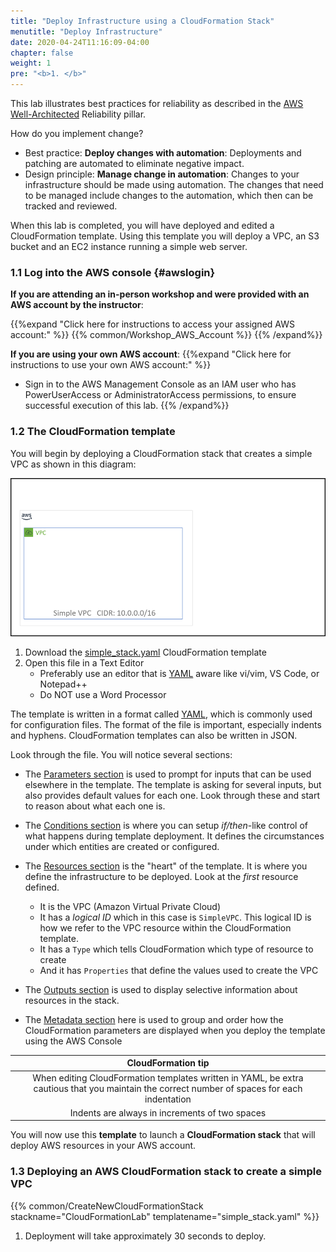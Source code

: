 ```yaml
---
title: "Deploy Infrastructure using a CloudFormation Stack"
menutitle: "Deploy Infrastructure"
date: 2020-04-24T11:16:09-04:00
chapter: false
weight: 1
pre: "<b>1. </b>"
---
```


This lab illustrates best practices for reliability as described in the [AWS Well-Architected](https://aws.amazon.com/architecture/well-architected/) Reliability pillar.

How do you implement change?

* Best practice: **Deploy changes with automation**: Deployments and patching are automated to eliminate negative impact.
* Design principle: **Manage change in automation**: Changes to your infrastructure should be made using automation. The changes that need to be managed include changes to the automation, which then can be tracked and reviewed.

When this lab is completed, you will have deployed and edited a CloudFormation template. Using this template you will deploy a VPC, an S3 bucket and an EC2 instance running a simple web server.

### 1.1 Log into the AWS console {#awslogin}

**If you are attending an in-person workshop and were provided with an AWS account by the instructor**:

{{%expand "Click here for instructions to access your assigned AWS account:" %}} {{% common/Workshop_AWS_Account %}} {{% /expand%}}

**If you are using your own AWS account**:
{{%expand "Click here for instructions to use your own AWS account:" %}}
* Sign in to the AWS Management Console as an IAM user who has PowerUserAccess or AdministratorAccess permissions, to ensure successful execution of this lab.
{{% /expand%}}

### 1.2 The CloudFormation template

You will begin by deploying a CloudFormation stack that creates a simple VPC as shown in this diagram:

![SimpleVpcOnly](/Reliability/200_Deploy_and_Update_CloudFormation/Images//SimpleVpcOnly.png)

1. Download the [simple_stack.yaml](/Reliability/200_Deploy_and_Update_CloudFormation/Code/CloudFormation/simple_stack.yaml) CloudFormation template
1. Open this file in a Text Editor
      * Preferably use an editor that is [YAML](https://yaml.org/) aware like vi/vim, VS Code, or Notepad++
      * Do NOT use a Word Processor

The template is written in a format called [YAML](https://yaml.org/), which is commonly used for configuration files. The format of the file is important, especially indents and hyphens. CloudFormation templates can also be written in JSON.

Look through the file. You will notice several sections:

* The [Parameters section](https://docs.aws.amazon.com/AWSCloudFormation/latest/UserGuide/parameters-section-structure.html) is used to prompt for inputs that can be used elsewhere in the template. The template is asking for several inputs, but also provides default values for each one. Look through these and start to reason about what each one is.

* The [Conditions section](https://docs.aws.amazon.com/AWSCloudFormation/latest/UserGuide/conditions-section-structure.html) is where you can setup _if/then_-like control of what happens during template deployment. It defines the circumstances under which entities are created or configured.

* The [Resources section](https://docs.aws.amazon.com/AWSCloudFormation/latest/UserGuide/resources-section-structure.html) is the "heart" of the template. It is where you define the infrastructure to be deployed. Look at the _first_ resource defined.
    * It is the VPC (Amazon Virtual Private Cloud)
    * It has a _logical ID_ which in this case is `SimpleVPC`. This logical ID is how we refer to the VPC resource within the CloudFormation template.
    * It has a `Type` which tells CloudFormation which type of resource to create
    * And it has `Properties` that define the values used to create the VPC

* The [Outputs section](https://docs.aws.amazon.com/AWSCloudFormation/latest/UserGuide/outputs-section-structure.html) is used to display selective information about resources in the stack.

* The [Metadata section](https://docs.aws.amazon.com/AWSCloudFormation/latest/UserGuide/metadata-section-structure.html) here is used to group and order how the CloudFormation parameters are displayed when you deploy the template using the AWS Console

|CloudFormation tip|
|:---:|
|When editing CloudFormation templates written in YAML, be extra cautious that you maintain the correct number of spaces for each indentation|
|Indents are always in increments of two spaces|

You will now use this **template** to launch a **CloudFormation stack** that will deploy AWS resources in your AWS account.

### 1.3 Deploying an AWS CloudFormation stack to create a simple VPC

{{% common/CreateNewCloudFormationStack stackname="CloudFormationLab" templatename="simple_stack.yaml" %}}

1. Deployment will take approximately 30 seconds to deploy.
